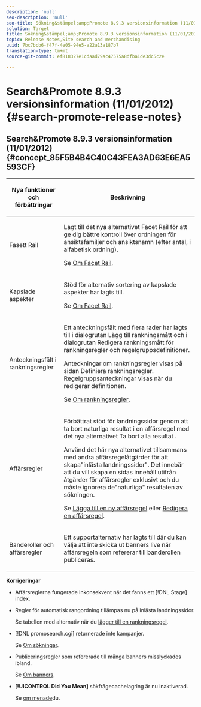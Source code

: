 ```yaml
---
description: 'null'
seo-description: 'null'
seo-title: Sökning&stämpel;amp;Promote 8.9.3 versionsinformation (11/01/2012)
solution: Target
title: Sökning&stämpel;amp;Promote 8.9.3 versionsinformation (11/01/2012)
topic: Release Notes,Site search and merchandising
uuid: 7bc7bcb6-f47f-4e05-94e5-a22a13a187b7
translation-type: tm+mt
source-git-commit: ef818327e1cdaad79ac47575a8dfba1de3dc5c2e

---
```



# Search&amp;Promote 8.9.3 versionsinformation (11/01/2012){#search-promote-release-notes}

## Search&amp;Promote 8.9.3 versionsinformation (11/01/2012) {#concept_85F5B4B4C40C43FEA3AD63E6EA5593CF}

<table> 
 <thead> 
  <tr> 
   <th colname="col1" class="entry"> <p>Nya funktioner och förbättringar </p> </th> 
   <th colname="col2" class="entry"> <p>Beskrivning </p> </th> 
  </tr> 
 </thead>
 <tbody> 
  <tr> 
   <td colname="col1"> <p>Fasett Rail </p> </td> 
   <td colname="col2"> <p> 
     <!--3309390--> Lagt till det nya alternativet <span class="uicontrol"> Facet Rail</span> för att ge dig bättre kontroll över ordningen för ansiktsfamiljer och ansiktsnamn (efter antal, i alfabetisk ordning). </p> <p>Se <a href="../c-about-design-menu/c-about-facet-rails.md#concept_1FDC8BCDFFC84A0889DA670F63D5F6DB" format="dita" scope="local"> Om Facet Rail</a>. </p> </td> 
  </tr> 
  <tr> 
   <td colname="col1"> <p> Kapslade aspekter </p> </td> 
   <td colname="col2"> <p> Stöd för alternativ sortering av kapslade aspekter har lagts till. </p> <p>Se <a href="../c-about-design-menu/c-about-facet-rails.md#concept_1FDC8BCDFFC84A0889DA670F63D5F6DB" format="dita" scope="local"> Om Facet Rail</a>. </p> </td> 
  </tr> 
  <tr> 
   <td colname="col1"> <p>Anteckningsfält i rankningsregler </p> </td> 
   <td colname="col2"> <p> 
     <!--3063772--> Ett <span class="wintitle"> anteckningsfält</span> med flera rader har lagts till i dialogrutan <span class="wintitle"> Lägg till rankningsmått</span> och i dialogrutan <span class="wintitle"> Redigera rankningsmått</span> för rankningsregler och regelgruppsdefinitioner. </p> <p>Anteckningar om rankningsregler visas på sidan <span class="wintitle"> Definiera</span> rankningsregler. Regelgruppsanteckningar visas när du redigerar definitionen. </p> <p>Se <a href="../c-about-rules-menu/c-about-ranking-rules.md#concept_F555C076759B4E81B925441CFE707397" format="dita" scope="local"> Om rankningsregler</a>. </p> </td> 
  </tr> 
  <tr> 
   <td colname="col1"> <p>Affärsregler </p> </td> 
   <td colname="col2"> <p> 
     <!--3331637--> Förbättrat stöd för landningssidor genom att ta bort naturliga resultat i en affärsregel med det nya alternativet <span class="uicontrol"> Ta bort alla resultat</span> . </p> <p>Använd det här nya alternativet tillsammans med andra affärsregelåtgärder för att skapa"inlästa landningssidor". Det innebär att du vill skapa en sidas innehåll utifrån åtgärder för affärsregler exklusivt och du måste ignorera de"naturliga" resultaten av sökningen. </p> <p>Se <a href="../c-about-rules-menu/c-about-business-rules.md#task_BD3B31ED48BB4B1B8F1DCD3BFA2528E7" format="dita" scope="local"> Lägga till en ny affärsregel</a> eller <a href="../c-about-rules-menu/c-about-business-rules.md#task_375CFA75D1D94D9E92A35DE1228E5087" format="dita" scope="local"> Redigera en affärsregel</a>. </p> </td> 
  </tr> 
  <tr> 
   <td colname="col1"> <p>Banderoller och affärsregler </p> </td> 
   <td colname="col2"> <p> Ett supportalternativ har lagts till där du kan välja att inte skicka ut banners live när affärsregeln som refererar till banderollen publiceras. </p> </td> 
  </tr> 
 </tbody> 
</table>

**Korrigeringar**

* Affärsreglerna fungerade inkonsekvent när det fanns ett [!DNL Stage] index.
* Regler för automatisk rangordning tillämpas nu på inlästa landningssidor.

   Se tabellen med alternativ när du [lägger till en rankningsregel](../c-about-rules-menu/c-about-ranking-rules.md#task_A132789FD4E5423DAD090DCDA7311E8A).

* [!DNL promosearch.cgi] returnerade inte kampanjer.

   Se [Om sökningar](../c-about-settings-menu/c-about-searching-menu.md#concept_207105CF26B1448F8A3D223787C56AB8).

* Publiceringsregler som refererade till många banners misslyckades ibland.

   Se [Om banners](../c-about-design-menu/c-about-banners.md#concept_5BBE01FEC6134393B43CC917C8CC64DA).

* **[!UICONTROL Did You Mean]** sökfrågecachelagring är nu inaktiverad.

   Se [om menade](../c-about-linguistics-menu/c-about-did-you-mean.md#concept_7D4F3C29EF184B538B8AE2ECAE0CDC5E)du.

